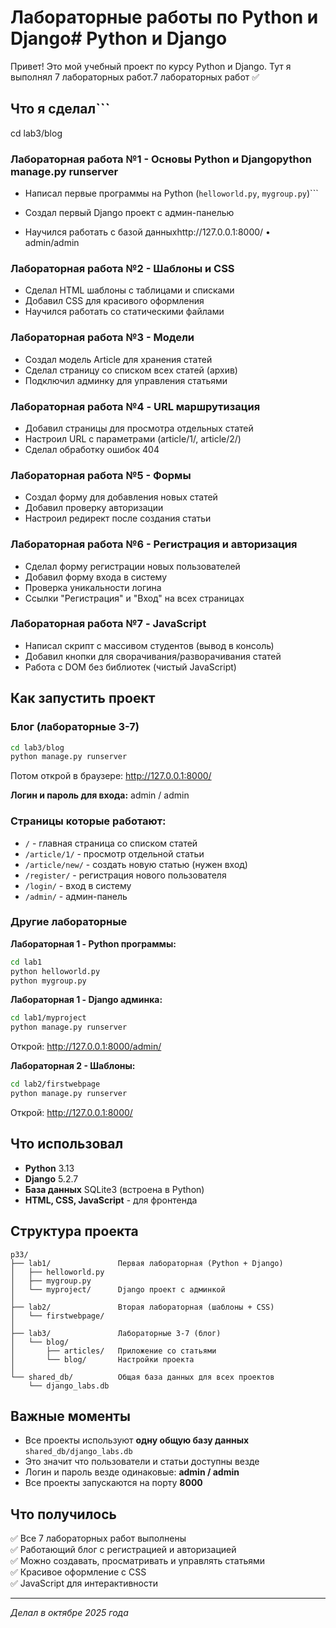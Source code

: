 # Лабораторные работы по Python и Django# Python и Django



Привет! Это мой учебный проект по курсу Python и Django. Тут я выполнял 7 лабораторных работ.7 лабораторных работ ✅



## Что я сделал```

cd lab3/blog

### Лабораторная работа №1 - Основы Python и Djangopython manage.py runserver

- Написал первые программы на Python (`helloworld.py`, `mygroup.py`)```

- Создал первый Django проект с админ-панелью

- Научился работать с базой данныхhttp://127.0.0.1:8000/ • admin/admin


### Лабораторная работа №2 - Шаблоны и CSS
- Сделал HTML шаблоны с таблицами и списками
- Добавил CSS для красивого оформления
- Научился работать со статическими файлами

### Лабораторная работа №3 - Модели
- Создал модель Article для хранения статей
- Сделал страницу со списком всех статей (архив)
- Подключил админку для управления статьями

### Лабораторная работа №4 - URL маршрутизация
- Добавил страницы для просмотра отдельных статей
- Настроил URL с параметрами (article/1/, article/2/)
- Сделал обработку ошибок 404

### Лабораторная работа №5 - Формы
- Создал форму для добавления новых статей
- Добавил проверку авторизации
- Настроил редирект после создания статьи

### Лабораторная работа №6 - Регистрация и авторизация
- Сделал форму регистрации новых пользователей
- Добавил форму входа в систему
- Проверка уникальности логина
- Ссылки "Регистрация" и "Вход" на всех страницах

### Лабораторная работа №7 - JavaScript
- Написал скрипт с массивом студентов (вывод в консоль)
- Добавил кнопки для сворачивания/разворачивания статей
- Работа с DOM без библиотек (чистый JavaScript)

## Как запустить проект

### Блог (лабораторные 3-7)
```bash
cd lab3/blog
python manage.py runserver
```
Потом открой в браузере: http://127.0.0.1:8000/

**Логин и пароль для входа:** admin / admin

### Страницы которые работают:
- `/` - главная страница со списком статей
- `/article/1/` - просмотр отдельной статьи
- `/article/new/` - создать новую статью (нужен вход)
- `/register/` - регистрация нового пользователя
- `/login/` - вход в систему
- `/admin/` - админ-панель

### Другие лабораторные

**Лабораторная 1 - Python программы:**
```bash
cd lab1
python helloworld.py
python mygroup.py
```

**Лабораторная 1 - Django админка:**
```bash
cd lab1/myproject
python manage.py runserver
```
Открой: http://127.0.0.1:8000/admin/

**Лабораторная 2 - Шаблоны:**
```bash
cd lab2/firstwebpage
python manage.py runserver
```
Открой: http://127.0.0.1:8000/

## Что использовал

- **Python** 3.13
- **Django** 5.2.7
- **База данных** SQLite3 (встроена в Python)
- **HTML, CSS, JavaScript** - для фронтенда

## Структура проекта

```
p33/
├── lab1/               Первая лабораторная (Python + Django)
│   ├── helloworld.py
│   ├── mygroup.py
│   └── myproject/      Django проект с админкой
│
├── lab2/               Вторая лабораторная (шаблоны + CSS)
│   └── firstwebpage/
│
├── lab3/               Лабораторные 3-7 (блог)
│   └── blog/
│       ├── articles/   Приложение со статьями
│       └── blog/       Настройки проекта
│
└── shared_db/          Общая база данных для всех проектов
    └── django_labs.db
```

## Важные моменты

- Все проекты используют **одну общую базу данных** `shared_db/django_labs.db`
- Это значит что пользователи и статьи доступны везде
- Логин и пароль везде одинаковые: **admin / admin**
- Все проекты запускаются на порту **8000**

## Что получилось

✅ Все 7 лабораторных работ выполнены  
✅ Работающий блог с регистрацией и авторизацией  
✅ Можно создавать, просматривать и управлять статьями  
✅ Красивое оформление с CSS  
✅ JavaScript для интерактивности

---

*Делал в октябре 2025 года*
